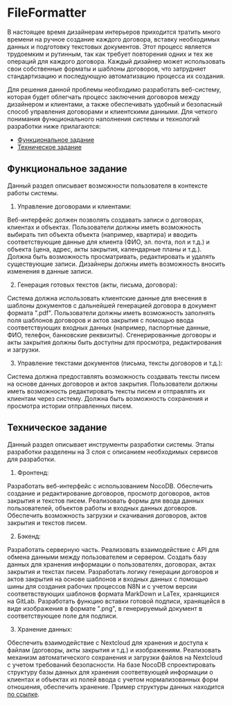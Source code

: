 # FileFormatter

В настоящее время дизайнерам интерьеров приходится тратить много времени на ручное создание каждого договора, вставку необходимых данных и подготовку текстовых документов. Этот процесс является трудоемким и рутинным, так как требует повторения одних и тех же операций для каждого договора. Каждый дизайнер может использовать свои собственные форматы и шаблоны договоров, что затрудняет стандартизацию и последующую автоматизацию процесса их создания.

Для решения данной проблемы необходимо разработать веб-систему, которая будет облегчать процесс заключения договоров между дизайнером и клиентами, а также обеспечивать удобный и безопасный способ управления договорами и клиентскими данными. Для четкого понимания функционального наполнения системы и технологий разработки ниже прилагаются: 

* [Функциональное задание](#функциональное-задание)
* [Техническое задание](#техническое-задание)

## Функциональное задание

Данный раздел описывает возможности пользователя в контексте работы системы.

1. Управление договорами и клиентами:

Веб-интерфейс должен позволять создавать записи о договорах, клиентах и объектах.
Пользователи должны иметь возможность выбирать тип объекта объекта (например, квартира) и вводить соответствующие данные для клиента (ФИО, эл. почта, пол и т.д.) и объекта (цена, адрес, акты закрытия, календарные планы и т.д.).
Должна быть возможность просматривать, редактировать и удалять существующие записи.
Дизайнеры должны иметь возможность вносить изменения в данные записи.

2. Генерация готовых текстов (акты, письма, договора):

Система должна использовать клиентские данные для внесения в шаблоны документов с дальнейшей генерацией договора в документ формата ".pdf".
Пользователи должны иметь возможность заполнять поля шаблонов договоров и актов закрытия с помощью ввода соответствующих входных данных (например, паспортные данные, ФИО, телефон, банковские реквизиты).
Сгенерированные договоры и акты закрытия должны быть доступны для просмотра, редактирования и загрузки.

3. Управление текстами документов (письма, тексты договоров и т.д.):

Система должна предоставлять возможность создавать тексты писем на основе данных договоров и актов закрытия.
Пользователи должны иметь возможность редактировать тексты писем и отправлять их клиентам через систему.
Должна быть возможность сохранения и просмотра истории отправленных писем.


## Техническое задание

Данный раздел описывает инструменты разработки системы. Этапы разработки разделены на 3 слоя с описанием необходимых сервисов для разработки.

1. Фронтенд:

Разработать веб-интерфейс с использованием NocoDB.
Обеспечить создание и редактирование договоров, просмотр договоров, актов закрытия и текстов писем.
Реализовать формы для ввода данных пользователей, объектов работы и входных данных договоров.
Обеспечить возможность загрузки и скачивания договоров, актов закрытия и текстов писем.

2. Бэкенд: 

Разработать серверную часть.
Реализовать взаимодействие с API для обмена данными между пользователем и сервером.
Создать базу данных для хранения информации о пользователях, договорах, актах закрытия и текстах писем.
Разработать логику генерации договоров и актов закрытия на основе шаблонов и входных данных с помощью шины для создания рабочих процессов N8N и с учетом версии соответвствующих шаблонов формата MarkDown и LaTex, хранящихся на GitLab.
Разработать функцию вставки готовой подписи, хранящейся в виде изображения в формате ".png", в генерируемый документ в соответствующее поле для подписи.

3. Хранение данных:

Обеспечить взаимодействие с Nextcloud для хранения и доступа к файлам (договоры, акты закрытия и т.д.) и изображениям.
Реализовать механизм автоматического сохранения и загрузки файлов на Nextcloud с учетом требований безопасности.
На базе NocoDB спроектировать структуру базы данных для хранения соответвующей информации о клиентах и объектах из полей ввода с учетом нормализованных форм отношения, обеспечить хранение. Пример структуры данных находится [по ссылке](https://docs.google.com/spreadsheets/d/1FhZs1RxUTdo9KgK4eRTbrZJkKmiv1ncx-Pp_n-4FeJc/edit?usp=sharing).


